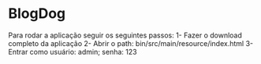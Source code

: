 # BlogDog
Para rodar a aplicação seguir os seguintes passos:
1- Fazer o download completo da aplicação
2- Abrir o path: bin/src/main/resource/index.html
3- Entrar como usuário: admin; senha: 123 
